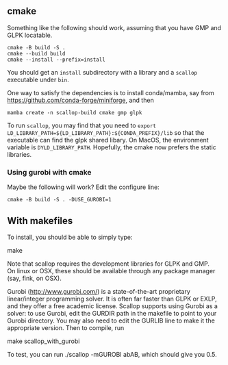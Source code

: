 ## cmake

Something like the following should work, assuming that you have GMP and GLPK locatable.

```
cmake -B build -S .
cmake --build build
cmake --install --prefix=install
```

You should get an `install` subdirectory with a library and a `scallop` executable under `bin`.

One way to satisfy the dependencies is to install conda/mamba, say from https://github.com/conda-forge/miniforge, and then
```
mamba create -n scallop-build cmake gmp glpk
```

To run `scallop`, you may find that you need to `export LD_LIBRARY_PATH=${LD_LIBRARY_PATH}:${CONDA_PREFIX}/lib` so that the executable can find the glpk shared libary.  On MacOS, the environment variable is `DYLD_LIBRARY_PATH`.  Hopefully, the cmake now prefers the static libraries.

### Using gurobi with cmake

Maybe the following will work?  Edit the configure line:
```
cmake -B build -S . -DUSE_GUROBI=1
```


## With makefiles

To install, you should be able to simply type:

make

Note that scallop requires the development libraries for GLPK and GMP.  
On linux or OSX, these should be available through any package manager 
(say, fink, on OSX).  

Gurobi (http://www.gurobi.com/) is a state-of-the-art proprietary 
linear/integer programming solver.  It is often far faster than GLPK or 
EXLP, and they offer a free academic license.  Scallop supports using 
Gurobi as a solver: to use Gurobi, edit the GURDIR path in the makefile 
to point to your Gurobi directory.  You may also need to edit the 
GURLIB line to make it the appropriate version.  Then to compile, run 

make scallop_with_gurobi

To test, you can run ./scallop -mGUROBI abAB, which should give you 0.5.
